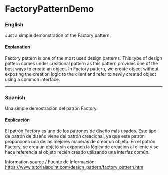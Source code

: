 # FactoryPatternDemo

### English
Just a simple demonstration of the Factory pattern. 

#### Explanation
Factory pattern is one of the most used design patterns. This type of design pattern comes under creational pattern as this pattern provides one of the best ways to create an object.
In Factory pattern, we create object without exposing the creation logic to the client and refer to newly created object using a common interface.

<hr/>

### Spanish
Una simple demostración del patrón Factory.

#### Explicación
El patrón Factory es uno de los patrones de diseño más usados. Este tipo de patrón de diseño viene del patrón creacional, ya que este patrón proporciona una de las mejores maneras de crear un objeto.
En el patrón Factory, se crea un objeto sin exponen la lógica de creación al cliente y se hace referencia al objeto recién creado utilizando una interfaz común.

Information source / Fuente de Información:
https://www.tutorialspoint.com/design_pattern/factory_pattern.htm
